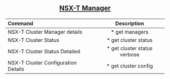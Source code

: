 ## <p align="center"><ins>NSX-T Manager</ins></p>
| Command | Description |
| :--- | :---: |
|NSX-T Cluster Manager details|* get managers|
|NSX-T Cluster Status|* get cluster status|
|NSX-T Cluster Status Detailed|* get cluster status verbose|
|NSX-T Cluster Configuration Details|* get cluster config|